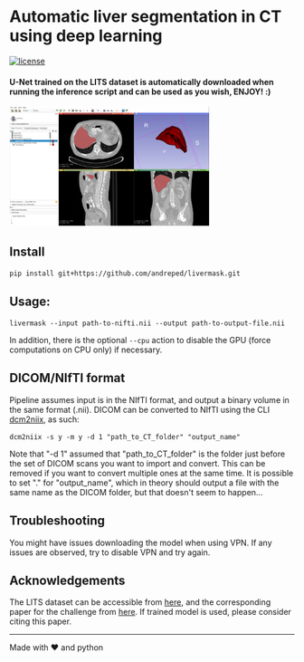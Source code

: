 # Automatic liver segmentation in CT using deep learning
[![license](https://img.shields.io/github/license/DAVFoundation/captain-n3m0.svg?style=flat-square)](https://github.com/DAVFoundation/captain-n3m0/blob/master/LICENSE)

#### U-Net trained on the LITS dataset is automatically downloaded when running the inference script and can be used as you wish, ENJOY! :)

<img src="figures/Segmentation_CustusX.PNG" width="70%" height="70%">

## Install

```
pip install git+https://github.com/andreped/livermask.git
```

## Usage:

```
livermask --input path-to-nifti.nii --output path-to-output-file.nii
```

In addition, there is the optional `--cpu` action to disable the GPU (force computations on CPU only) if necessary.

## DICOM/NIfTI format
Pipeline assumes input is in the NIfTI format, and output a binary volume in the same format (.nii).
DICOM can be converted to NIfTI using the CLI [dcm2niix](https://github.com/rordenlab/dcm2niix), as such:
```
dcm2niix -s y -m y -d 1 "path_to_CT_folder" "output_name"
```

Note that "-d 1" assumed that "path_to_CT_folder" is the folder just before the set of DICOM scans you want to import and convert. This can be removed if you want to convert multiple ones at the same time. It is possible to set "." for "output_name", which in theory should output a file with the same name as the DICOM folder, but that doesn't seem to happen...

## Troubleshooting
You might have issues downloading the model when using VPN. If any issues are observed, try to disable VPN and try again.

## Acknowledgements
The LITS dataset can be accessible from [here](https://competitions.codalab.org), and the corresponding paper for the challenge from [here](https://arxiv.org/abs/1901.04056). If trained model is used, please consider citing this paper.

------

Made with :heart: and python
